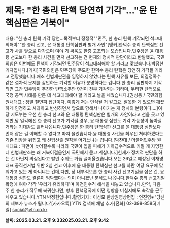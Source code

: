 # **제목: "한 총리 탄핵 당연히 기각"..."윤 탄핵심판은 거북이"**

  내용: "한 총리 탄핵 기각 당연…목적부터 정쟁적""민주, 한 총리 탄핵 기각되면 석고대죄해야""한 총리 선고, 윤 대통령 탄핵심판과 별개 사안"[앵커]한덕수 총리 탄핵심판 선고가 사흘 앞으로 다가오며 여야 기 싸움도 한층 고조되는 모습입니다.민주당은 윤 대통령 선고보다 한 총리 사건을 먼저 선고하는 건 헌재의 정치적 판단이라고 반발했고, 국민의힘은 이번에도 탄핵이 기각되면 민주당이 석고대죄해야 할 거라고 맞섰습니다.박정현 기자입니다.[기자]국민의힘은 민주당이 주도한 한덕수 총리 탄핵은 당연히 기각될 거라고 전망했습니다.애초 헌법재판관을 임명하지 않았다는 탄핵 사유를 보든, 의결정족수 같은 절차적 문제를 감안하든 기각할 이유가 분명하다는 겁니다.한 총리 심판까지 기각되면 그간 민주당이 추진한 탄핵소추안 9건이 전부 기각되는 거라며, 무리한 탄핵으로 국정 공백 사태를 만든 데 석고대죄해야 할 거라고 날을 세웠습니다.[권성동 / 국민의힘 원내대표 : 정말 철면피 집단이다, 이렇게 저는 인식될 거 같고요. 잘못한 게 있으면 깨끗하게 인정하고 사과하고 반성하면서 앞으로 향해서 나아가는 게 정치의 본령이다….]여당 지도부는 우선 한 총리 선고와 윤 대통령 탄핵심판은 별개의 사안이라고 선을 긋고 있지만,당 일각에선 한 총리 선고가 기각될 경우, 윤 대통령 심판도 기각 가능성이 높아질 거라는 기대감도 흘러나옵니다.민주당은 한 총리 탄핵심판 선고를 윤 대통령 심판보다 먼저 잡은 걸 이해할 수 없다고 따져 물었습니다.윤 대통령 사건을 최우선 처리하겠다는 기존 입장을 뒤집고 왜 선입선출 원칙을 어기느냐는 겁니다.[박찬대 / 더불어민주당 원내대표 : 파면이 늦어질수록 나라와 국민이 입을 피해가 기하급수적으로 커질 게 자명한데 헌법재판소는 왜 거북이걸음인지 국민께서 묻고 계십니다.]헌재가 정치적 판단을 하는 건 아닌지 의심된다고 발언 수위도 거듭 끌어올렸습니다.오는 26일로 예정된 이재명 대표 공직선거법 위반 2심 선고 이후에 윤 대통령 탄핵심판 선고를 하란 여당 요구에 맞춰가고 있는 게 아니냐는 건데,다만, 당 내부적으론 한 총리 사건 선고기일을 잡은 건, 윤 대통령 심판도 결론이 임박했다는 의미 아니겠냔 분석도 나옵니다.한덕수 총리 선고기일 확정에 여야 각각 '우리가 유리하다'며 아전인수격 해석을 내놓고 있습니다.만약, 다음 주 한 총리가 직무에 복귀한다면, 향후 탄핵정국에 어떤 영향을 미칠지에도 촉각을 곤두세우고 있습니다.YTN 박정현입니다.촬영기자 : 이성모 한상원영상편집 : 연진영※ '당신의 제보가 뉴스가 됩니다'[카카오톡] YTN 검색해 채널 추가[전화] 02-398-8585[메일] social@ytn.co.kr

  **날짜: 2025.03.21. 오후 9:332025.03.21. 오후 9:42**